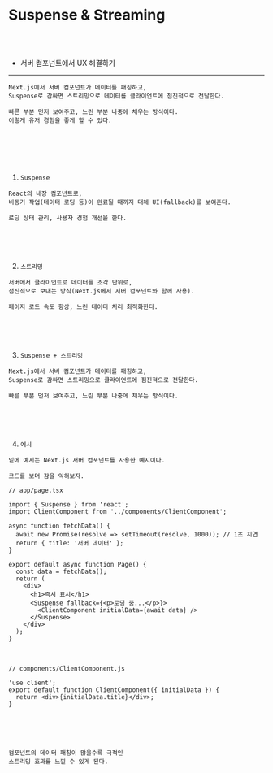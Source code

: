 # Suspense & Streaming

<br />
<br />

* 서버 컴포넌트에서 UX 해결하기
---

```
Next.js에서 서버 컴포넌트가 데이터를 패칭하고,
Suspense로 감싸면 스트리밍으로 데이터를 클라이언트에 점진적으로 전달한다.

빠른 부분 먼저 보여주고, 느린 부분 나중에 채우는 방식이다.
이렇게 유저 경험을 좋게 할 수 있다.
```

<br />
<br />
<br />
<br />

1. `Suspense`

```
React의 내장 컴포넌트로,
비동기 작업(데이터 로딩 등)이 완료될 때까지 대체 UI(fallback)를 보여준다.

로딩 상태 관리, 사용자 경험 개선을 한다.
```

<br />
<br />
<br />

2. `스트리밍`

```
서버에서 클라이언트로 데이터를 조각 단위로,
점진적으로 보내는 방식(Next.js에서 서버 컴포넌트와 함께 사용).

페이지 로드 속도 향상, 느린 데이터 처리 최적화한다.
```

<br />
<br />
<br />


3. `Suspense + 스트리밍`

```
Next.js에서 서버 컴포넌트가 데이터를 패칭하고,
Suspense로 감싸면 스트리밍으로 클라이언트에 점진적으로 전달한다.

빠른 부분 먼저 보여주고, 느린 부분 나중에 채우는 방식이다.
```

<br />
<br />
<br />

4. `예시`

```
밑에 예시는 Next.js 서버 컴포넌트를 사용한 예시이다.

코드를 보며 감을 익혀보자.
```

```tsx
// app/page.tsx

import { Suspense } from 'react';
import ClientComponent from '../components/ClientComponent';

async function fetchData() {
  await new Promise(resolve => setTimeout(resolve, 1000)); // 1초 지연
  return { title: '서버 데이터' };
}

export default async function Page() {
  const data = fetchData();
  return (
    <div>
      <h1>즉시 표시</h1>
      <Suspense fallback={<p>로딩 중...</p>}>
        <ClientComponent initialData={await data} />
      </Suspense>
    </div>
  );
}
```

<br />

```tsx
// components/ClientComponent.js

'use client';
export default function ClientComponent({ initialData }) {
  return <div>{initialData.title}</div>;
}
```

<br />
<br />
<br />

```
컴포넌트의 데이터 패칭이 많을수록 극적인
스트리밍 효과를 느낄 수 있게 된다.
```
